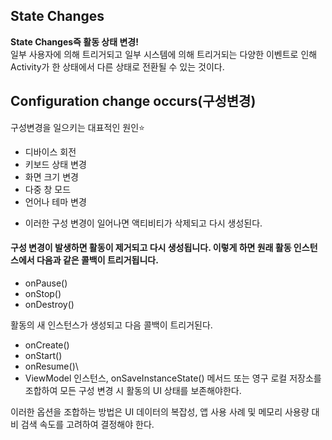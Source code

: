 ## State Changes
**State Changes즉 활동 상태 변경!**\
일부 사용자에 의해 트리거되고 일부 시스템에 의해 트리거되는 다양한 이벤트로 인해 Activity가 한 상태에서 다른 상태로 전환될 수 있는 것이다.

## Configuration change occurs(구성변경)
구성변경을 일으키는 대표적인 원인⭐
+ 디바이스 회전
+ 키보드 상태 변경
+ 화면 크기 변경
+ 다중 창 모드
+ 언어나 테마 변경
- 이러한 구성 변경이 일어나면 액티비티가 삭제되고 다시 생성된다.

#### 구성 변경이 발생하면 활동이 제거되고 다시 생성됩니다. 이렇게 하면 원래 활동 인스턴스에서 다음과 같은 콜백이 트리거됩니다.

+ onPause()
+ onStop()
+ onDestroy()

활동의 새 인스턴스가 생성되고 다음 콜백이 트리거된다.

+ onCreate()
+ onStart()
+ onResume()\
+ ViewModel 인스턴스, onSaveInstanceState() 메서드 또는 영구 로컬 저장소를 조합하여 모든 구성 변경 시 활동의 UI 상태를 보존해야한다.

 이러한 옵션을 조합하는 방법은 UI 데이터의 복잡성, 앱 사용 사례 및 메모리 사용량 대비 검색 속도를 고려하여 결정해야 한다.